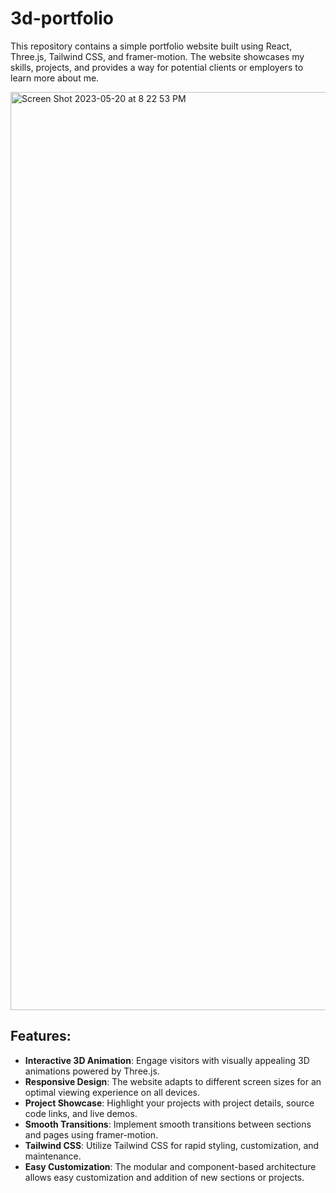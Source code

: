 # 3d-portfolio

This repository contains a simple portfolio website built using React, Three.js, Tailwind CSS, and framer-motion. The website showcases my skills, projects, and provides a way for potential clients or employers to learn more about me.

<img width="1469" alt="Screen Shot 2023-05-20 at 8 22 53 PM" src="https://github.com/tuanthanh201/3d-portfolio/assets/55332021/f6cb2d7b-92e4-438f-bd61-c9457ea1fb4b">

## Features:
- **Interactive 3D Animation**: Engage visitors with visually appealing 3D animations powered by Three.js.
- **Responsive Design**: The website adapts to different screen sizes for an optimal viewing experience on all devices.
- **Project Showcase**: Highlight your projects with project details, source code links, and live demos.
- **Smooth Transitions**: Implement smooth transitions between sections and pages using framer-motion.
- **Tailwind CSS**: Utilize Tailwind CSS for rapid styling, customization, and maintenance.
- **Easy Customization**: The modular and component-based architecture allows easy customization and addition of new sections or projects.
